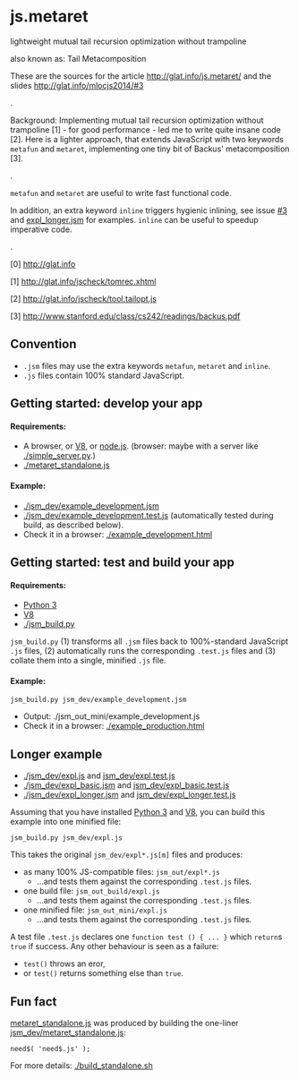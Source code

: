 js.metaret
==========

lightweight mutual tail recursion optimization without trampoline

also known as: Tail Metacomposition

These are the sources for the article http://glat.info/js.metaret/
and the slides http://glat.info/mlocjs2014/#3

.

Background: Implementing mutual tail recursion optimization without trampoline [1] - for good performance - led me to write quite insane code [2]. Here is a lighter approach, that extends JavaScript with two keywords `metafun` and `metaret`, implementing one tiny bit of Backus' metacomposition [3].

.

`metafun` and `metaret` are useful to write fast functional code.

In addition, an extra
keyword `inline` triggers hygienic inlining, see issue
[#3](https://github.com/glathoud/js.metaret/issues/3) and
[expl_longer.jsm](jsm_dev/expl_longer.jsm) for examples. `inline` can be useful to
speedup imperative code.

.

[0] http://glat.info

[1] http://glat.info/jscheck/tomrec.xhtml

[2] http://glat.info/jscheck/tool.tailopt.js

[3] http://www.stanford.edu/class/cs242/readings/backus.pdf

## Convention

 * `.jsm` files may use the extra keywords `metafun`, `metaret` and `inline`.
 * `.js` files contain 100% standard JavaScript.

## Getting started: develop your app

#### Requirements: 
 * A browser,  or [V8](https://code.google.com/p/v8/), or [node.js](http://nodejs.org). (browser: maybe with a server like [./simple_server.py](simple_server.py).)
 * [./metaret_standalone.js](metaret_standalone.js)

#### Example:
 * [./jsm_dev/example_development.jsm](jsm_dev/example_development.jsm)
 * [./jsm_dev/example_development.test.js](jsm_dev/example_development.test.js) (automatically tested during build, as described below).
 * Check it in a browser: [./example_development.html](example_development.html)

## Getting started: test and build your app

#### Requirements: 
 * [Python 3](http://docs.python.org/3/)
 * [V8](https://code.google.com/p/v8/)
 * [./jsm_build.py](jsm_build.py)

`jsm_build.py` (1) transforms all `.jsm` files back to 100%-standard
JavaScript `.js` files, (2) automatically runs the corresponding
`.test.js` files and (3) collate them into a single, minified `.js`
file.

#### Example:
```
jsm_build.py jsm_dev/example_development.jsm
```
 * Output: ./jsm_out_mini/example_development.js
 * Check it in a browser: [./example_production.html](example_production.html)

## Longer example

 * [./jsm_dev/expl.js](jsm_dev/expl.js) and [jsm_dev/expl.test.js](jsm_dev/expl.test.js)
 * [./jsm_dev/expl_basic.jsm](jsm_dev/expl_basic.jsm) and [jsm_dev/expl_basic.test.js](jsm_dev/expl_basic.test.js)
 * [./jsm_dev/expl_longer.jsm](jsm_dev/expl_longer.jsm) and [jsm_dev/expl_longer.test.js](jsm_dev/expl_longer.test.js)

Assuming that you have installed [Python 3](http://docs.python.org/3/)
and [V8](https://code.google.com/p/v8/), you can build this example
into one minified file: 

``` 
jsm_build.py jsm_dev/expl.js
```

This takes the original `jsm_dev/expl*.js[m]` files and produces:
 * as many 100% JS-compatible files: `jsm_out/expl*.js`
    * ...and tests them against the corresponding `.test.js` files.
 * one build file: `jsm_out_build/expl.js`
    * ...and tests them against the corresponding `.test.js` files.
 * one minified file: `jsm_out_mini/expl.js`
    * ...and tests them against the corresponding `.test.js` files.

A test file `.test.js` declares one `function test () { ... }` which `return`s `true` if success. Any other behaviour is seen as a failure:
 * `test()` throws an eror,
 * or `test()` returns something else than `true`.

## Fun fact

[metaret_standalone.js](metaret_standalone.js) was produced by building the one-liner [jsm_dev/metaret_standalone.js](jsm_dev/metaret_standalone.js):
```
need$( 'need$.js' );
```

For more details: [./build_standalone.sh](build_standalone.sh)
